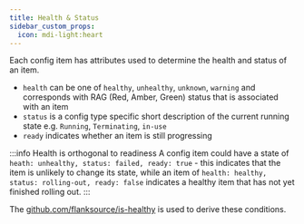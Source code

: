 ```yaml
---
title: Health & Status
sidebar_custom_props:
  icon: mdi-light:heart
---
```


Each config item has attributes used to determine the health and status of an item.

- `health` can be one of `healthy`, `unhealthy`, `unknown`, `warning` and corresponds with RAG (Red, Amber, Green) status that is associated with an item
- `status` is a config type specific short description of the current running state e.g. `Running`, `Terminating`, `in-use`
- `ready` indicates whether an item is still progressing

:::info Health is orthogonal to readiness
A config item could have a state of `heath: unhealthy, status: failed, ready: true` - this indicates that the item is unlikely to change its state, while an item of `health: healthy, status: rolling-out, ready: false` indicates a healthy item that has not yet finished rolling out.
:::

The [github.com/flanksource/is-healthy](https://github.com/flanksource/is-healthy) is used to derive these conditions.
